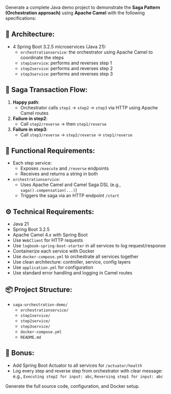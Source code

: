 Generate a complete Java demo project to demonstrate the **Saga Pattern (Orchestration approach)** using **Apache Camel** with the following specifications:

## 🧱 Architecture:
- 4 Spring Boot 3.2.5 microservices (Java 21):
  - `orchestrationservice`: the orchestrator using Apache Camel to coordinate the steps
  - `step1service`: performs and reverses step 1
  - `step2service`: performs and reverses step 2
  - `step3service`: performs and reverses step 3

## 🔁 Saga Transaction Flow:
1. **Happy path**:  
   - Orchestrator calls `step1` → `step2` → `step3` via HTTP using Apache Camel routes
2. **Failure in step2**:  
   - Call `step2/reverse` → then `step1/reverse`
3. **Failure in step3**:  
   - Call `step3/reverse` → `step2/reverse` → `step1/reverse`

## 🔧 Functional Requirements:
- Each step service:
  - Exposes `/execute` and `/reverse` endpoints
  - Receives and returns a string in both
- `orchestrationservice`:
  - Uses Apache Camel and Camel Saga DSL (e.g., `saga().compensation(...)`)
  - Triggers the saga via an HTTP endpoint `/start`

## ⚙️ Technical Requirements:
- Java 21
- Spring Boot 3.2.5
- Apache Camel 4.x with Spring Boot
- Use `WebClient` for HTTP requests
- Use `logbook-spring-boot-starter` in all services to log request/response
- Containerize each service with Docker
- Use `docker-compose.yml` to orchestrate all services together
- Use clean architecture: controller, service, config layers
- Use `application.yml` for configuration
- Use standard error handling and logging in Camel routes

## 📦 Project Structure:
- `saga-orchestration-demo/`
  - `orchestrationservice/`
  - `step1service/`
  - `step2service/`
  - `step3service/`
  - `docker-compose.yml`
  - `README.md`

## 🧪 Bonus:
- Add Spring Boot Actuator to all services for `/actuator/health`
- Log every step and reverse step from orchestrator with clear message:  
  e.g., `Executing step2 for input: abc`, `Reversing step1 for input: abc`

Generate the full source code, configuration, and Docker setup.